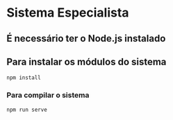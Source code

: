 # Sistema Especialista

## É necessário ter o Node.js instalado

## Para instalar os módulos do sistema
```
npm install
```

### Para compilar o sistema
```
npm run serve
```
